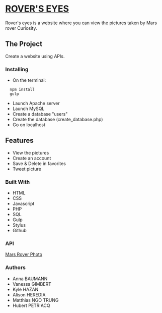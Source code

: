 # [ROVER'S EYES](http://utveckling.fr/rovers_eyes/)

Rover's eyes is a website where you can view the pictures taken by Mars rover Curiosity.

## The Project

Create a website using APIs.

### Installing

* On the terminal:
```
  npm install
  gulp
```
* Launch Apache server
* Launch MySQL
* Create a database "users"
* Create the database (create_database.php)
* Go on localhost

## Features

* View the pictures
* Create an account
* Save & Delete in favorites
* Tweet picture

### Built With

* HTML
* CSS
* Javascript
* PHP
* SQL
* Gulp
* Stylus
* Github

### API

[Mars Rover Photo](https://api.nasa.gov/api.html#MarsPhotos)

### Authors

* Anna BAUMANN
* Vanessa GIMBERT
* Kyle HAZAN
* Alison HEREDIA
* Matthias NGO TRUNG
* Hubert PETRIACQ
